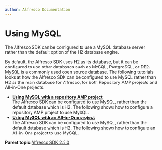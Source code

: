 ```yaml
---
author: Alfresco Documentation
---
```


# Using MySQL

The Alfresco SDK can be configured to use a MySQL database server rather than the default option of the H2 database engine.

By default, the Alfresco SDK uses H2 as its database, but it can be configured to use other databases such as MySQL, PostgreSQL, or DB2. [MySQL](http://www.mysql.com) is a commonly used open source database. The following tutorials looks at how the Alfresco SDK can be configured to use MySQL rather than H2 as the main database for Alfresco, for both Repository AMP projects and All-in-One projects.

-   **[Using MySQL with a repository AMP project](../tasks/alfresco-sdk-tutorials-using-mysql-simple-amp.md)**  
The Alfresco SDK can be configured to use MySQL, rather than the default database which is H2. The following shows how to configure a repository AMP project to use MySQL.
-   **[Using MySQL with an All-in-One project](../tasks/alfresco-sdk-tutorials-using-mysql-all-in-one.md)**  
The Alfresco SDK can be configured to use MySQL, rather than the default database which is H2. The following shows how to configure an All-in-One project to use MySQL.

**Parent topic:**[Alfresco SDK 2.2.0](../concepts/alfresco-sdk-intro.md)

